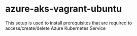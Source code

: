 # azure-aks-vagrant-ubuntu
This setup is used to install prerequisites that are required to access/create/delete Azure Kubernetes Service
